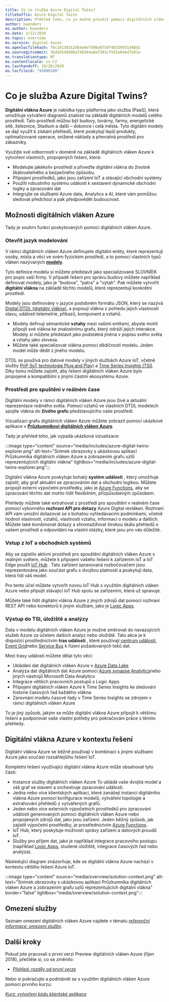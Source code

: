 ```yaml
---
title: Co je služba Azure Digital Twins?
titleSuffix: Azure Digital Twins
description: Přehled toho, co je možné provést pomocí digitálních vláken Azure
author: baanders
ms.author: baanders
ms.date: 3/12/2020
ms.topic: overview
ms.service: digital-twins
ms.openlocfilehash: f0c19130312db4e6ef500a0750f40359931d48d2
ms.sourcegitcommit: 3bdeb546890a740384a8ef383cf915e84bd7e91e
ms.translationtype: MT
ms.contentlocale: cs-CZ
ms.lasthandoff: 10/30/2020
ms.locfileid: "93099109"
---
```

# <a name="what-is-azure-digital-twins"></a>Co je služba Azure Digital Twins?

**Digitální vlákna Azure** je nabídka typu platforma jako služba (PaaS), která umožňuje vytváření diagramů znalostí na základě digitálních modelů celého prostředí. Tato prostředí můžou být budovy, továrny, farmy, energetické sítě, železnice, Stadium a další – dokonce i celá města. Tyto digitální modely se dají využít k získání přehledů, které poskytují lepší produkty, optimalizované operace, snížené náklady a převratná prostředí pro zákazníky.

Využijte své odbornosti v doméně na základě digitálních vláken Azure k vytvoření vlastních, propojených řešení, která:
* Modelujte jakékoliv prostředí a přiveďte digitální vlákna do životně škálovatelného a bezpečného způsobu.
* Připojení prostředků, jako jsou zařízení IoT a stávající obchodní systémy
* Použití robustního systému událostí k sestavení dynamické obchodní logiky a zpracování dat
* Integrujte se službami Azure data, Analytics a AI, které vám pomůžou sledovat předchozí a pak předpovědět budoucnost.

## <a name="azure-digital-twins-capabilities"></a>Možnosti digitálních vláken Azure

Tady je souhrn funkcí poskytovaných pomocí digitálních vláken Azure.

### <a name="open-modeling-language"></a>Otevřít jazyk modelování

V rámci digitálních vláken Azure definujete digitální entity, které reprezentují osoby, místa a věci ve svém fyzickém prostředí, a to pomocí vlastních typů vláken nazývaných [**modely**](concepts-models.md). 

Tyto definice modelu si můžete představit jako specializované SLOVNÍEK pro popis vaší firmy. V případě řešení pro správu budovy můžete například definovat modely, jako je "budova", "patra" a "výtah". Pak můžete vytvořit **digitální vlákna** na základě těchto modelů, které reprezentují konkrétní prostředí.

Modely jsou definovány v jazyce podobném formátu JSON, který se nazývá [Digital DTDL (digitální vlákna)](https://github.com/Azure/opendigitaltwins-dtdl/blob/master/DTDL/v2/dtdlv2.md), a popisují vlákna z pohledu jejich vlastností stavu, událostí telemetrie, příkazů, komponent a vztahů.
* Modely definují sémantické **vztahy** mezi vašimi entitami, abyste mohli připojit své vlákna ke znalostnímu grafu, který odráží jejich interakce. Modely si můžete představit jako podstatná jména v popisu svého světa a vztahy jako slovesa.
* Můžete také specializovat vlákna pomocí dědičnosti modelu. Jeden model může dědit z jiného modelu.

DTDL se používá pro datové modely v jiných službách Azure IoT, včetně služby [PnP (IoT technologie Plug and Play)](../iot-pnp/overview-iot-plug-and-play.md) a [Time Series Insights (TSI)](../time-series-insights/overview-what-is-tsi.md). Díky tomu můžete zajistit, aby řešení digitálních vláken Azure bylo propojené a kompatibilní s jinými částmi ekosystému Azure.

### <a name="live-execution-environment"></a>Prostředí pro spuštění v reálném čase

Digitální modely v rámci digitálních vláken Azure jsou živé a aktuální reprezentace reálného světa. Pomocí vztahů ve vlastních DTDL modelech spojíte vlákna do **živého grafu** představujícího vaše prostředí.

Vizualizaci grafu digitálních vláken Azure můžete zobrazit pomocí ukázkové aplikace v [**Průzkumníkovi digitálních vláken Azure**](/samples/azure-samples/digital-twins-explorer/digital-twins-explorer/).

Tady je přehled toho, jak vypadá ukázková vizualizace:

:::image type="content" source="media/includes/azure-digital-twins-explorer.png" alt-text="Snímek obrazovky s ukázkovou aplikací Průzkumníka digitálních vláken Azure a zobrazením grafu uzlů reprezentujících digitální vlákna" lightbox="media/includes/azure-digital-twins-explorer.png":::

Digitální vlákna Azure poskytuje bohatý **systém událostí** , který umožňuje zajistit, aby graf aktuální se zpracováním dat a obchodní logikou. Můžete propojit externí výpočetní prostředky, jako je [Azure Functions](../azure-functions/functions-overview.md), aby se zpracování těchto dat mohlo řídit flexibilním, přizpůsobeným způsobem.

Přehledy můžete také extrahovat z prostředí pro spouštění v reálném čase pomocí výkonného **rozhraní API pro dotazy** Azure Digital revláken. Rozhraní API vám umožní dotazovat se s bohatou vyhledávacími podmínkami, včetně hodnot vlastností, vztahů, vlastností vztahu, informací o modelu a dalších. Můžete také kombinovat dotazy a shromažďovat širokou škálu přehledů o vašem prostředí a odpovídání na vlastní otázky, které jsou pro vás důležité.

### <a name="input-from-iot-and-business-systems"></a>Vstup z IoT a obchodních systémů

Aby se zajistilo aktivní prostředí pro spouštění digitálních vláken Azure s reálným světem, můžete k připojení vašeho řešení k zařízením IoT a IoT Edge použít [IoT Hub](../iot-hub/about-iot-hub.md) . Tato zařízení spravovaná rozbočovačem jsou reprezentována jako součást grafu s dvojitou platností a poskytují data, která řídí váš model.

Pro tento účel můžete vytvořit novou IoT Hub s využitím digitálních vláken Azure nebo připojit stávající IoT Hub spolu se zařízeními, která už spravuje.

Můžete také řídit digitální vlákna Azure z jiných zdrojů dat pomocí rozhraní REST API nebo konektorů k jiným službám, jako je [Logic Apps](../logic-apps/logic-apps-overview.md).

### <a name="output-to-tsi-storage-and-analytics"></a>Výstup do TSI, úložiště a analýzy

Data v modelu digitálních vláken Azure je možné směrovat do navazujících služeb Azure za účelem dalších analýz nebo úložiště. Tato akce je k dispozici prostřednictvím **tras událostí** , které používají [centrum událostí](../event-hubs/event-hubs-about.md), [Event Grid](../event-grid/overview.md)nebo [Service Bus](../service-bus-messaging/service-bus-messaging-overview.md) k řízení požadovaných toků dat.

Mezi trasy událostí můžete dělat tyto věci:
* Ukládání dat digitálních vláken Azure v [Azure Data Lake](../storage/blobs/data-lake-storage-introduction.md)
* Analýza dat digitálních dat Azure pomocí [Azure synapse Analytics](../synapse-analytics/sql-data-warehouse/sql-data-warehouse-overview-what-is.md)nebo jiných nástrojů Microsoft Data Analytics
* Integrace větších pracovních postupů s Logic Apps
* Připojení digitálních vláken Azure k Time Series Insights ke sledování historie časových řad každého vlákna
* Zarovnání modelu časové řady v Time Series Insights se zdrojem v rámci digitálních vláken Azure

To je jiný způsob, jakým se může digitální vlákna Azure připojit k většímu řešení a podporovat vaše vlastní potřeby pro pokračování práce s těmito přehledy.

## <a name="azure-digital-twins-in-a-solution-context"></a>Digitální vlákna Azure v kontextu řešení

Digitální vlákna Azure se běžně používají v kombinaci s jinými službami Azure jako součást rozsáhlejšího řešení IoT. 

Kompletní řešení využívající digitální vlákna Azure může obsahovat tyto části:
* Instance služby digitálních vláken Azure To ukládá vaše dvojitá model a váš graf se stavem a orchestruje zpracování událostí.
* Jedna nebo více klientských aplikací, které zanášejí instanci digitálního vlákna Azure pomocí konfigurace modelů, vytváření topologie a extrahování přehledů z vytvářených grafů.
* Jeden nebo více externích výpočetních prostředků pro zpracování událostí generovaných pomocí digitálních vláken Azure nebo propojených zdrojů dat, jako jsou zařízení. Jeden běžný způsob, jak zajistit výpočetní prostředky, je prostřednictvím [Azure Functions](../azure-functions/functions-overview.md).
* IoT Hub, který poskytuje možnosti správy zařízení a datových proudů IoT.
* Služby pro příjem dat, jako je například integrace pracovního postupu (například [Logic Apps](../logic-apps/logic-apps-overview.md), studené úložiště, integrace časových řad nebo analýza).

Následující diagram znázorňuje, kde se digitální vlákna Azure nachází v kontextu většího řešení Azure IoT.

:::image type="content" source="media/overview/solution-context.png" alt-text="Snímek obrazovky s ukázkovou aplikací Průzkumníka digitálních vláken Azure a zobrazením grafu uzlů reprezentujících digitální vlákna" border="false" lightbox="media/overview/solution-context.png":::

## <a name="service-limits"></a>Omezení služby

Seznam omezení digitálních vláken Azure najdete v tématu [*referenční informace: omezení služby*](reference-service-limits.md).

## <a name="next-steps"></a>Další kroky

Pokud jste pracovali s první verzí Preview digitálních vláken Azure (říjen 2018), přečtěte si, co se změnilo:
* [*Přehled: rozdíly od první verze*](overview-differences.md)

Nebo si pokračujte a podrobněi se s využitím digitálních vláken Azure pomocí prvního kurzu:

[*Kurz: vytvoření kódu klientské aplikace*](tutorial-code.md)